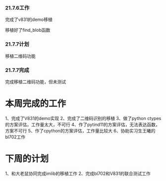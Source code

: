 ### 21.7.6工作

完成了v831的demo移植

移植好了find_blob函数

### 21.7.7计划 

移植二维码功能

### 21.7.7完成
完成移植二维码功能，但未测试


# 本周完成的工作
1、完成了V831的demo实现
2、完成了二维码识别的移植
3、做了python ctypes的方案评估，工作量太大，不可行
4、作了pytind11的方案评估，无法表达函数，方案不可行
5、作了cpython的方案评估，工作量比较大
6、协助实习生王曦的bl702工作

# 下周的计划
1、和大老鼠协同完成imlib的移植工作
2、完成bl702和V831的联合测试工作